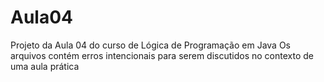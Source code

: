# Aula04
Projeto da Aula 04 do curso de Lógica de Programação em Java
Os arquivos contém erros intencionais para serem discutidos no contexto de uma aula prática

